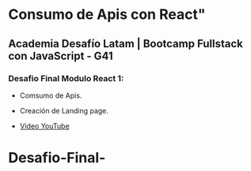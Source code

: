 # Consumo de Apis con React"

## Academia Desafío Latam | Bootcamp Fullstack con JavaScript - G41

### Desafio Final Modulo React 1:


- Comsumo de Apis. 
- Creación de Landing page.

 - [Video YouTube](https://youtu.be/dwYWSc1ShE0)
  
# Desafio-Final-
